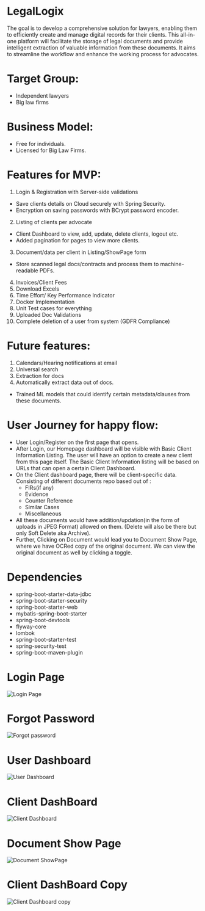 # LegalLogix
The goal is to develop a comprehensive solution for lawyers, enabling them to efficiently create and manage digital records for their clients. This all-in-one platform will facilitate the storage of legal documents and provide intelligent extraction of valuable information from these documents. It aims to streamline the workflow and enhance the working process for advocates.

# Target Group:
- Independent lawyers
- Big law firms

# Business Model:
- Free for individuals.
- Licensed for Big Law Firms.

# Features for MVP:
1. Login & Registration with Server-side validations
 - Save clients details on Cloud securely with Spring Security.
 - Encryption on saving passwords with BCrypt password encoder.
2. Listing of clients per advocate
 - Client Dashboard to view, add, update, delete clients, logout etc. 
 - Added pagination for pages to view more clients.
3. Document/data per client in Listing/ShowPage form
 - Store scanned legal docs/contracts and process them to machine-readable PDFs.
4. Invoices/Client Fees
5. Download Excels
6. Time Effort/ Key Performance Indicator
7. Docker Implementation
8. Unit Test cases for everything
9. Uploaded Doc Validations
10. Complete deletion of a user from system (GDFR Compliance)

# Future features:
1. Calendars/Hearing notifications at email
2. Universal search
3. Extraction for docs
4. Automatically extract data out of docs.
 - Trained ML models that could identify certain metadata/clauses from these documents.

# User Journey for happy flow:

- User Login/Register on the first page that opens.
- After Login, our Homepage dashboard will be visible with Basic Client Information Listing. The user will have an option to create a new client from this page itself.
  The Basic Client Information listing will be based on URLs that can open a certain Client Dashboard.
- On the Client dashboard page, there will be client-specific data. Consisting of different documents repo based out of  :
    - FIRs(if any)
    - Evidence
    - Counter Reference
    - Similar Cases
    - Miscellaneous
- All these documents would have addition/updation(in the form of uploads in JPEG Format) allowed on them. (Delete will also be there but only Soft Delete aka Archive).
- Further, Clicking on Document would lead you to Document Show Page, where we have OCRed copy of the original document. We can view the original document as well by clicking a toggle.

# Dependencies
- spring-boot-starter-data-jdbc
- spring-boot-starter-security
- spring-boot-starter-web
- mybatis-spring-boot-starter
- spring-boot-devtools
- flyway-core
- lombok
- spring-boot-starter-test
- spring-security-test
- spring-boot-maven-plugin


# Login Page
![Login Page](https://user-images.githubusercontent.com/22851620/144982082-6b1c63dc-ba2c-4f0a-bbb8-7bed0348f724.png)

# Forgot Password
![Forgot password](https://user-images.githubusercontent.com/22851620/144982121-c7127feb-31e6-4824-b1ac-0c54c12ee59b.png)

# User Dashboard
![User Dashboard](https://user-images.githubusercontent.com/22851620/144981347-71c76fc6-ac46-4d34-affc-5fc2729cc5eb.png)

# Client DashBoard
![Client Dashboard](https://user-images.githubusercontent.com/22851620/144982328-e0d2902a-9840-41da-8ec9-4e11577f6ce5.png)

# Document Show Page
![Document ShowPage](https://user-images.githubusercontent.com/22851620/144982204-0a89f129-4360-4393-b738-bc505866c56b.png)

# Client DashBoard Copy
![Client Dashboard copy](https://user-images.githubusercontent.com/22851620/144982391-024663f8-8e76-4b28-bc59-c124e74d54e8.png)


